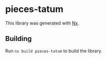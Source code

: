 # pieces-tatum

This library was generated with [Nx](https://nx.dev).

## Building

Run `nx build pieces-tatum` to build the library.
